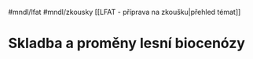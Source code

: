 #mndl/lfat #mndl/zkousky [[LFAT - příprava na zkoušku|přehled témat]]
# Skladba a proměny lesní biocenózy